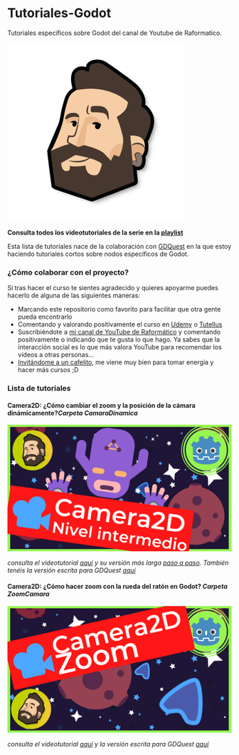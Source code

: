 # Tutoriales-Godot
Tutoriales específicos sobre Godot del canal de Youtube de Raformatico.

![Raformatico](Images/raformatico.png)

**Consulta todos los videotutoriales de la serie en la [playlist](https://www.youtube.com/watch?v=rd-qEr2Ssuw&list=PLpdhBEtT9SDmhwTkm2XD-MAkpsQePOoVe)**

Esta lista de tutoriales nace de la colaboración con [GDQuest](https://www.youtube.com/c/gdquest) en la que estoy haciendo tutoriales cortos sobre nodos específicos de Godot.

### ¿Cómo colaborar con el proyecto?

Si tras hacer el curso te sientes agradecido y quieres apoyarme puedes hacerlo de alguna de las siguientes maneras:

- Marcando este repositorio como favorito para facilitar que otra gente pueda encontrarlo
- Comentando y valorando positivamente el curso en [Udemy](https://www.udemy.com/course/godot-3-primer-videojuego/) o [Tutellus](https://www.tutellus.com/tecnologia/videojuegos/haz-tu-primer-videojuego-con-godot-32-30039)
- Suscribiéndote a [mi canal de YouTube de Raformático](https://www.youtube.com/c/raformatico) y comentando positivamente o indicando que te gusta lo que hago. Ya sabes que la interacción social es lo que más valora YouTube para recomendar los vídeos a otras personas...
- [Invitándome a un cafelito](https://www.buymeacoffee.com/raformatico), me viene muy bien para tomar energía y hacer más cursos ;D

### Lista de tutoriales

#### Camera2D: ¿Cómo cambiar el zoom y la posición de la cámara dinámicamente?*Carpeta CamaraDinamica*

![Camera2D: ¿Cómo cambiar el zoom y la posición de la cámara dinámicamente?](Images/ThumbnailAnchorZoom.png)

*consulta el videotutorial [aquí](https://youtu.be/0R_EH7EeAIU) y su versión más larga [paso a paso](https://youtu.be/85dEAuZlc5o). También tenéis la versión escrita para GDQuest [aquí](https://www.gdquest.com/tutorial/godot/2d/anchor-camera/)* 

#### Camera2D: ¿Cómo hacer zoom con la rueda del ratón en Godot? *Carpeta ZoomCamara*

![Camera2D: ¿Cómo hacer zoom con la rueda del ratón en Godot?](Images/ThumbnailCameraZoom.png)

*consulta el videotutorial [aquí](https://youtu.be/XfN44KdzZw4) y la versión escrita para GDQuest [aquí](https://www.gdquest.com/tutorial/godot/2d/camera-zoom/)* 